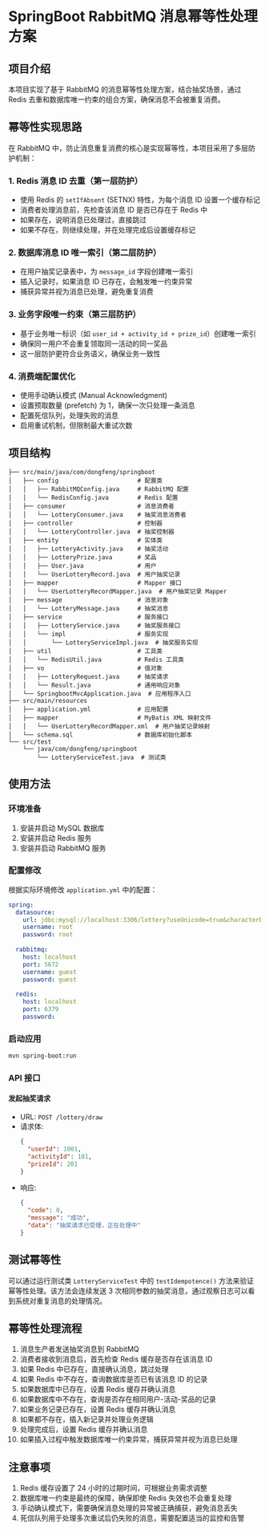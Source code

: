 # SpringBoot RabbitMQ 消息幂等性处理方案

## 项目介绍

本项目实现了基于 RabbitMQ 的消息幂等性处理方案，结合抽奖场景，通过 Redis 去重和数据库唯一约束的组合方案，确保消息不会被重复消费。

## 幂等性实现思路

在 RabbitMQ 中，防止消息重复消费的核心是实现幂等性，本项目采用了多层防护机制：

### 1. Redis 消息 ID 去重（第一层防护）

- 使用 Redis 的 `setIfAbsent` (SETNX) 特性，为每个消息 ID 设置一个缓存标记
- 消费者处理消息前，先检查该消息 ID 是否已存在于 Redis 中
- 如果存在，说明消息已处理过，直接跳过
- 如果不存在，则继续处理，并在处理完成后设置缓存标记

### 2. 数据库消息 ID 唯一索引（第二层防护）

- 在用户抽奖记录表中，为 `message_id` 字段创建唯一索引
- 插入记录时，如果消息 ID 已存在，会触发唯一约束异常
- 捕获异常并视为消息已处理，避免重复消费

### 3. 业务字段唯一约束（第三层防护）

- 基于业务唯一标识（如 `user_id + activity_id + prize_id`）创建唯一索引
- 确保同一用户不会重复领取同一活动的同一奖品
- 这一层防护更符合业务语义，确保业务一致性

### 4. 消费端配置优化

- 使用手动确认模式 (Manual Acknowledgment)
- 设置预取数量 (prefetch) 为 1，确保一次只处理一条消息
- 配置死信队列，处理失败的消息
- 启用重试机制，但限制最大重试次数

## 项目结构

```
├── src/main/java/com/dongfeng/springboot
│   ├── config                      # 配置类
│   │   ├── RabbitMQConfig.java     # RabbitMQ 配置
│   │   └── RedisConfig.java        # Redis 配置
│   ├── consumer                    # 消息消费者
│   │   └── LotteryConsumer.java    # 抽奖消息消费者
│   ├── controller                  # 控制器
│   │   └── LotteryController.java  # 抽奖控制器
│   ├── entity                      # 实体类
│   │   ├── LotteryActivity.java    # 抽奖活动
│   │   ├── LotteryPrize.java       # 奖品
│   │   ├── User.java               # 用户
│   │   └── UserLotteryRecord.java  # 用户抽奖记录
│   ├── mapper                      # Mapper 接口
│   │   └── UserLotteryRecordMapper.java  # 用户抽奖记录 Mapper
│   ├── message                     # 消息对象
│   │   └── LotteryMessage.java     # 抽奖消息
│   ├── service                     # 服务接口
│   │   ├── LotteryService.java     # 抽奖服务接口
│   │   └── impl                    # 服务实现
│   │       └── LotteryServiceImpl.java  # 抽奖服务实现
│   ├── util                        # 工具类
│   │   └── RedisUtil.java          # Redis 工具类
│   ├── vo                          # 值对象
│   │   ├── LotteryRequest.java     # 抽奖请求
│   │   └── Result.java             # 通用响应对象
│   └── SpringbootMvcApplication.java  # 应用程序入口
├── src/main/resources
│   ├── application.yml             # 应用配置
│   ├── mapper                      # MyBatis XML 映射文件
│   │   └── UserLotteryRecordMapper.xml  # 用户抽奖记录映射
│   └── schema.sql                  # 数据库初始化脚本
└── src/test
    └── java/com/dongfeng/springboot
        └── LotteryServiceTest.java  # 测试类
```

## 使用方法

### 环境准备

1. 安装并启动 MySQL 数据库
2. 安装并启动 Redis 服务
3. 安装并启动 RabbitMQ 服务

### 配置修改

根据实际环境修改 `application.yml` 中的配置：

```yaml
spring:
  datasource:
    url: jdbc:mysql://localhost:3306/lottery?useUnicode=true&characterEncoding=utf-8&serverTimezone=Asia/Shanghai
    username: root
    password: root
  
  rabbitmq:
    host: localhost
    port: 5672
    username: guest
    password: guest
  
  redis:
    host: localhost
    port: 6379
    password:
```

### 启动应用

```bash
mvn spring-boot:run
```

### API 接口

#### 发起抽奖请求

- URL: `POST /lottery/draw`
- 请求体:
  ```json
  {
    "userId": 1001,
    "activityId": 101,
    "prizeId": 201
  }
  ```
- 响应:
  ```json
  {
    "code": 0,
    "message": "成功",
    "data": "抽奖请求已受理，正在处理中"
  }
  ```

## 测试幂等性

可以通过运行测试类 `LotteryServiceTest` 中的 `testIdempotence()` 方法来验证幂等性处理。该方法会连续发送 3 次相同参数的抽奖消息，通过观察日志可以看到系统对重复消息的处理情况。

## 幂等性处理流程

1. 消息生产者发送抽奖消息到 RabbitMQ
2. 消费者接收到消息后，首先检查 Redis 缓存是否存在该消息 ID
3. 如果 Redis 中已存在，直接确认消息，跳过处理
4. 如果 Redis 中不存在，查询数据库是否已有该消息 ID 的记录
5. 如果数据库中已存在，设置 Redis 缓存并确认消息
6. 如果数据库中不存在，查询是否存在相同用户-活动-奖品的记录
7. 如果业务记录已存在，设置 Redis 缓存并确认消息
8. 如果都不存在，插入新记录并处理业务逻辑
9. 处理完成后，设置 Redis 缓存并确认消息
10. 如果插入过程中触发数据库唯一约束异常，捕获异常并视为消息已处理

## 注意事项

1. Redis 缓存设置了 24 小时的过期时间，可根据业务需求调整
2. 数据库唯一约束是最终的保障，确保即使 Redis 失效也不会重复处理
3. 手动确认模式下，需要确保消息处理的异常被正确捕获，避免消息丢失
4. 死信队列用于处理多次重试后仍失败的消息，需要配置适当的监控和告警
